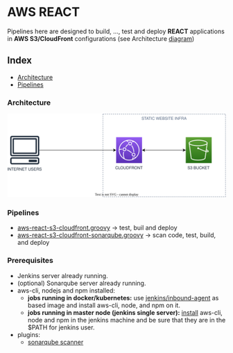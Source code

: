 
# AWS REACT

Pipelines here are designed to build, ...,  test and  deploy **REACT** applications
in  **AWS S3/CloudFront** configurations (see Architecture [diagram](#architecture))

## Index

- [Architecture](#architecture)
- [Pipelines](#pipelines)

### Architecture

![Architecture Diagram](/svg/front/aws-s3-cloudfront.svg)

### Pipelines

- [aws-react-s3-cloudfront.groovy](./react-aws-s3-cloudfront.groovy) ->
  test, buil and deploy
- [aws-react-s3-cloudfront-sonarqube.groovy](./react-aws-s3-cloudfront-sonarqube.groovy) ->
  scan code, test, build, and deploy

### Prerequisites

- Jenkins server  already running.
- (optional) Sonarqube server already running.
- aws-cli, nodejs and npm installed:
  - **jobs running in docker/kubernetes:** use
    [jenkins/inbound-agent](https://hub.docker.com/r/jenkins/inbound-agent/) as
    based image and install aws-cli, node, and npm on it.
  - **jobs running in master node (jenkins single server):**
    [install](./Dockerfile) aws-cli, node and npm in the jenkins machine and be
    sure that they are in the $PATH for jenkins user.
- plugins:
  - [sonarqube scanner](https://plugins.jenkins.io/sonar/)
